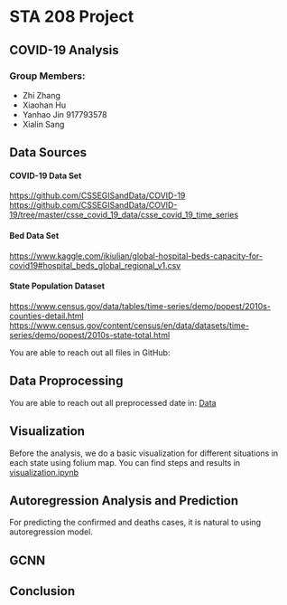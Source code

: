# STA 208 Project

## COVID-19 Analysis

### Group Members:  
* Zhi Zhang
* Xiaohan Hu
* Yanhao Jin 917793578
* Xialin Sang

## Data Sources

#### COVID-19 Data Set 

https://github.com/CSSEGISandData/COVID-19 
https://github.com/CSSEGISandData/COVID-19/tree/master/csse_covid_19_data/csse_covid_19_time_series 

#### Bed Data Set 

https://www.kaggle.com/ikiulian/global-hospital-beds-capacity-for-covid19#hospital_beds_global_regional_v1.csv 

#### State Population Dataset

https://www.census.gov/data/tables/time-series/demo/popest/2010s-counties-detail.html https://www.census.gov/content/census/en/data/datasets/time-series/demo/popest/2010s-state-total.html 

You are able to reach out all files in GitHub: 

## Data Proprocessing
You are able to reach out all preprocessed date in: [Data](https://github.com/yanhaojin/STA208-COVID-19-Analysis/blob/master/Data)  
## Visualization
Before the analysis, we do a basic visualization for different situations in each state using folium map. You can find steps and results in [visualization.ipynb](https://github.com/yanhaojin/STA208-COVID-19-Analysis/blob/master/Notebooks/visualization.ipynb)  

## Autoregression Analysis and Prediction
For predicting the confirmed and deaths cases, it is natural to using autoregression model. 
## GCNN
## Conclusion

